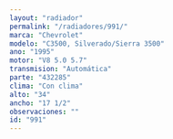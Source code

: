 ```yaml
---
layout: "radiador"
permalink: "/radiadores/991/"
marca: "Chevrolet"
modelo: "C3500, Silverado/Sierra 3500"
ano: "1995"
motor: "V8 5.0 5.7"
transmision: "Automática"
parte: "432285"
clima: "Con clima"
alto: "34"
ancho: "17 1/2"
observaciones: ""
id: "991"
---
```


